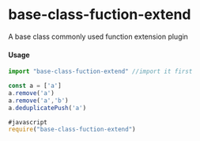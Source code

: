 # base-class-fuction-extend

A base class commonly used function extension plugin

#### Usage

```js
import "base-class-fuction-extend" //import it first

const a = ['a']
a.remove('a')
a.remove('a','b')
a.deduplicatePush('a')

#javascript
require("base-class-fuction-extend")

```
